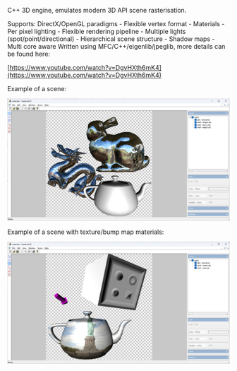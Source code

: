 C++ 3D engine, emulates modern 3D API scene rasterisation.

Supports:
   DirectX/OpenGL paradigms - Flexible vertex format - Materials - Per pixel lighting -
   Flexible rendering pipeline - Multiple lights (spot/point/directional) -
   Hierarchical scene structure - Shadow maps - Multi core aware
Written using MFC/C++/eigenlib/jpeglib, more details can be found here:

[https://www.youtube.com/watch?v=DgvHXth6mK4](https://www.youtube.com/watch?v=DgvHXth6mK4)

Example of a scene:

![Alt text](/cover.png?raw=true "example scene")

Example of a scene with texture/bump map materials:

![Alt text](/bump_tex_cover.png?raw=true "example texture/bump map scene")
